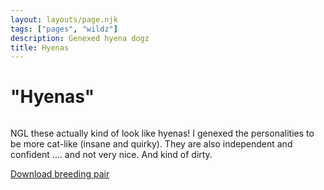 ```yaml
---
layout: layouts/page.njk
tags: ["pages", "wildz"]
description: Genexed hyena dogz
title: Hyenas
---
```

# "Hyenas"

<img srcset="https://cdn.glitch.com/e8c48446-7221-44a1-aabd-d809cd1d1e34%2Fhyena.png?v=1629253568515 2x">

NGL these actually kind of look like hyenas! I genexed the personalities to be more cat-like (insane and quirky). They are also independent and confident .... and not very nice. And kind of dirty.

[Download breeding pair](https://cdn.glitch.com/e8c48446-7221-44a1-aabd-d809cd1d1e34%2Fhyena-dog.zip?v=1629253652787)
